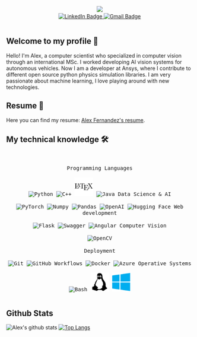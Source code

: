<div id="header" align="center", float="right">
<img src="https://github.com/AlejandroFernandezLuces/AlejandroFernandezLuces/assets/17165476/9fd8bf37-2397-4a04-ab3a-5b77ce8aefdf"  width="210"/>

</div>

<div align="center" id="badges">
  <a href="https://www.linkedin.com/in/alejandro-fernandez-luces/">
    <img src="https://img.shields.io/badge/LinkedIn-blue?style=for-the-badge&logo=linkedin&logoColor=white" alt="LinkedIn Badge"/>
  </a>
  <a href="mailto:21alex295@gmail.com">
    <img src="https://img.shields.io/badge/Gmail-D14836?style=for-the-badge&logo=gmail&logoColor=white" alt="Gmail Badge"/>
  </a>
</div>
<div align="center">
  <img src="https://komarev.com/ghpvc/?username=your-github-username&style=flat-square&color=blue" alt=""/>
</div>

## Welcome to my profile 👋
<div>
  Hello! I'm Alex, a computer scientist who specialized in computer vision through an international MSc. I worked developing AI vision systems for autonomous vehicles. Now I am a developer at Ansys, where I contribute to different open source python physics simulation libraries. I am very passionate about machine learning, I love playing around with new technologies. 
</div>

## Resume 📜
Here you can find my resume: [Alex Fernandez's resume](https://www.overleaf.com/read/cgytzypqnksc).


## My technical knowledge 🛠️

<br>
<p style="display: inline-block;" align="center">
  <kbd>
    <kbd>Programming Languages</kbd>
    <br>
    <br>
    <img width="50px" title="Python" src="https://cdn.jsdelivr.net/gh/devicons/devicon/icons/python/python-plain.svg" /> 
    <img width="50px" title="C++" src="https://cdn.jsdelivr.net/gh/devicons/devicon/icons/cplusplus/cplusplus-plain.svg" /> 
    <img width="50px" title="Latex" src="https://github.com/devicons/devicon/blob/master/icons/latex/latex-original.svg" /> 
    <img width="50px" title="Java" src="https://cdn.jsdelivr.net/gh/devicons/devicon/icons/java/java-plain.svg" /> 
  </kbd>
  <kbd>
    <kbd>Data Science & AI</kbd>
    <br>
    <br>
    <img width="50px" title="PyTorch" src="https://cdn.jsdelivr.net/gh/devicons/devicon/icons/pytorch/pytorch-original.svg" />
    <img width="50px" title="Numpy" src="https://cdn.jsdelivr.net/gh/devicons/devicon/icons/numpy/numpy-original.svg" />
    <img width="50px" title="Pandas" src="https://cdn.jsdelivr.net/gh/devicons/devicon/icons/pandas/pandas-original.svg" />
    <img width="50px" title="OpenAI" src="https://github.com/simple-icons/simple-icons/blob/develop/icons/openai.svg" />
    <img width="50px" title="Hugging Face" src="https://huggingface.co/front/assets/huggingface_logo.svg" />
  </kbd>
  <kbd>
    <kbd>Web development</kbd>
    <br>
    <br>
    <img width="50px" title="Flask" src="https://cdn.jsdelivr.net/gh/devicons/devicon/icons/flask/flask-original-wordmark.svg" />
    <img width="50px" title="Swagger" src="https://github.com/simple-icons/simple-icons/blob/develop/icons/swagger.svg" />
    <img width="50px" title="Angular" src="https://cdn.jsdelivr.net/gh/devicons/devicon/icons/angularjs/angularjs-plain.svg" />
  </kbd>
   <kbd>
    <kbd>Computer Vision</kbd>
    <br>
    <br>
    <img width="50px" title="OpenCV" src="https://cdn.jsdelivr.net/gh/devicons/devicon/icons/opencv/opencv-original.svg" />
  </kbd>
  <br>
  <br>
  <kbd>
    <kbd>Deployment</kbd>
    <br>
    <br>
    <img width="50px" title="Git" src="https://cdn.jsdelivr.net/gh/devicons/devicon/icons/git/git-plain.svg" />
    <img width="50px" title="GitHub Workflows" src="https://cdn.jsdelivr.net/gh/devicons/devicon/icons/github/github-original.svg" />
    <img width="50px" title="Docker" src="https://cdn.jsdelivr.net/gh/devicons/devicon/icons/docker/docker-plain.svg" />
    <img width="50px" title="Azure" src="https://cdn.jsdelivr.net/gh/devicons/devicon/icons/azure/azure-plain.svg" />
  </kbd>
  <kbd>
    <kbd>Operative Systems</kbd>
    <br>
    <br>
    <img width="50px" title="Bash" src="https://cdn.jsdelivr.net/gh/devicons/devicon/icons/bash/bash-original.svg" />
    <img width="50px" title="Linux" src="https://github.com/devicons/devicon/blob/master/icons/linux/linux-plain.svg" />
    <img width="50px" title="Windows" src="https://github.com/devicons/devicon/blob/master/icons/windows8/windows8-original.svg" />
  </kbd>
</p>




## Github Stats

![Alex's github stats](https://github-readme-stats.vercel.app/api?username=alejandrofernandezluces)
[![Top Langs](https://github-readme-stats.vercel.app/api/top-langs/?username=alejandrofernandezluces&hide_progress=true)](https://github.com/anuraghazra/github-readme-stats)


